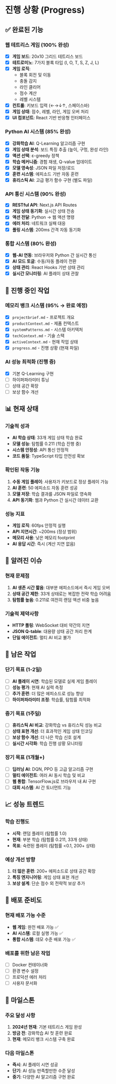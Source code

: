 # 진행 상황 (Progress)

## ✅ 완료된 기능

### 웹 테트리스 게임 (100% 완성)
- [x] **게임 보드**: 20x10 그리드 테트리스 보드
- [x] **테트로미노**: 7가지 블록 타입 (I, O, T, S, Z, J, L)
- [x] **게임 로직**: 
  - 블록 회전 및 이동
  - 충돌 감지
  - 라인 클리어
  - 점수 계산
  - 레벨 시스템
- [x] **컨트롤**: 키보드 입력 (←→↓↑, 스페이스바)
- [x] **게임 상태**: 점수, 레벨, 라인, 게임 오버 처리
- [x] **UI 컴포넌트**: React 기반 반응형 인터페이스

### Python AI 시스템 (85% 완성)
- [x] **강화학습 AI**: Q-Learning 알고리즘 구현
- [x] **게임 상태 분석**: 보드 특징 추출 (높이, 구멍, 완성 라인)
- [x] **액션 선택**: ε-greedy 정책
- [x] **학습 메커니즘**: 경험 재생, Q-value 업데이트
- [x] **모델 영속성**: JSON 파일 저장/로드
- [x] **훈련 시스템**: 에피소드 기반 자동 훈련
- [x] **휴리스틱 AI**: 고급 평가 함수 구현 (별도 파일)

### API 통신 시스템 (90% 완성)
- [x] **RESTful API**: Next.js API Routes
- [x] **게임 상태 동기화**: 실시간 상태 전송
- [x] **액션 전달**: Python → 웹 액션 명령
- [x] **에러 처리**: 네트워크 실패 대응
- [x] **폴링 시스템**: 200ms 간격 자동 동기화

### 통합 시스템 (80% 완성)
- [x] **웹-AI 연동**: 브라우저와 Python 간 실시간 통신
- [x] **AI 모드 토글**: 수동/자동 플레이 전환
- [x] **상태 관리**: React Hooks 기반 상태 관리
- [x] **실시간 모니터링**: AI 플레이 상태 관찰

## 🚧 진행 중인 작업

### 메모리 뱅크 시스템 (95% → 완료 예정)
- [x] `projectbrief.md` - 프로젝트 개요
- [x] `productContext.md` - 제품 컨텍스트
- [x] `systemPatterns.md` - 시스템 아키텍처
- [x] `techContext.md` - 기술 스택
- [x] `activeContext.md` - 현재 작업 상태
- [x] `progress.md` - 진행 상황 (현재 파일)

### AI 성능 최적화 (진행 중)
- [x] 기본 Q-Learning 구현
- [ ] 하이퍼파라미터 튜닝
- [ ] 상태 공간 확장
- [ ] 보상 함수 개선

## 📊 현재 상태

### 기술적 성과
- **AI 학습 상태**: 33개 게임 상태 학습 완료
- **모델 성능**: 탐험률 0.211 (학습 진행 중)
- **시스템 안정성**: API 통신 안정적
- **코드 품질**: TypeScript 타입 안전성 확보

### 확인된 작동 기능
1. **수동 게임 플레이**: 사용자가 키보드로 정상 플레이 가능
2. **AI 훈련**: 50 에피소드 자동 훈련 성공
3. **모델 저장**: 학습 결과를 JSON 파일로 영속화
4. **API 동기화**: 웹과 Python 간 실시간 데이터 교환

### 성능 지표
- **게임 로직**: 60fps 안정적 실행
- **API 지연시간**: ~200ms (정상 범위)
- **메모리 사용**: 낮은 메모리 footprint
- **AI 응답 시간**: 즉시 (계산 지연 없음)

## 🐛 알려진 이슈

### 현재 문제점
1. **AI 생존 시간 짧음**: 대부분 에피소드에서 즉시 게임 오버
2. **상태 공간 제한**: 33개 상태로는 복잡한 전략 학습 어려움
3. **탐험률 높음**: 0.211로 여전히 랜덤 액션 비중 높음

### 기술적 제약사항
- **HTTP 폴링**: WebSocket 대비 약간의 지연
- **JSON Q-table**: 대용량 상태 공간 처리 한계
- **단일 에이전트**: 멀티 AI 비교 불가

## 🎯 남은 작업

### 단기 목표 (1-2일)
- [ ] **AI 플레이 시연**: 학습된 모델로 실제 게임 플레이
- [ ] **성능 평가**: 현재 AI 실력 측정
- [ ] **추가 훈련**: 더 많은 에피소드로 성능 향상
- [ ] **하이퍼파라미터 조정**: 학습률, 탐험률 최적화

### 중기 목표 (1주일)
- [ ] **휴리스틱 AI 비교**: 강화학습 vs 휴리스틱 성능 비교
- [ ] **상태 표현 개선**: 더 효과적인 게임 상태 인코딩
- [ ] **보상 함수 개선**: 더 나은 학습 신호 설계
- [ ] **실시간 시각화**: 학습 진행 상황 모니터링

### 장기 목표 (1개월+)
- [ ] **딥러닝 AI**: DQN, PPO 등 고급 알고리즘 구현
- [ ] **멀티 에이전트**: 여러 AI 동시 학습 및 비교
- [ ] **웹 통합**: TensorFlow.js로 브라우저 내 AI 구현
- [ ] **대회 시스템**: AI 간 토너먼트 기능

## 📈 성능 트렌드

### 학습 진행도
- **시작**: 랜덤 플레이 (탐험률 1.0)
- **현재**: 부분 학습 (탐험률 0.211, 33개 상태)
- **목표**: 숙련된 플레이 (탐험률 <0.1, 200+ 상태)

### 예상 개선 방향
1. **더 많은 훈련**: 200+ 에피소드로 상태 공간 확장
2. **특징 엔지니어링**: 게임 상태 표현 개선
3. **보상 설계**: 단순 점수 외 전략적 보상 추가

## 🚀 배포 준비도

### 현재 배포 가능 수준
- **웹 게임**: 완전 배포 가능 ✅
- **AI 시스템**: 로컬 실행 가능 ✅  
- **통합 시스템**: 데모 수준 배포 가능 ✅

### 배포를 위한 남은 작업
- [ ] Docker 컨테이너화
- [ ] 환경 변수 설정
- [ ] 프로덕션 에러 처리
- [ ] 사용자 문서화

## 🎉 마일스톤

### 주요 달성 사항
1. **2024년 현재**: 기본 테트리스 게임 완성
2. **방금 전**: 강화학습 AI 첫 훈련 완료
3. **현재**: 메모리 뱅크 시스템 구축 완료

### 다음 마일스톤
- **즉시**: AI 플레이 시연 성공
- **단기**: AI 성능 만족할만한 수준 달성
- **중기**: 다양한 AI 알고리즘 구현 완료 